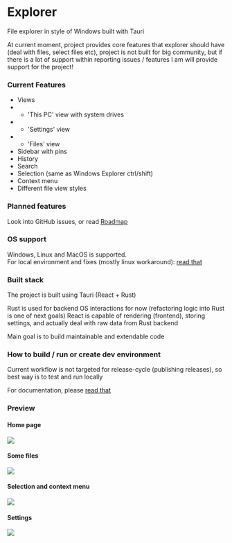# Explorer

File explorer in style of Windows built with Tauri

At current moment, project provides core features that explorer should have (deal with files, select files etc), project is not built for big community, but if there is a lot of support within reporting issues / features I am will provide support for the project!

### Current Features

- Views
- - 'This PC' view with system drives
- - 'Settings' view
- - 'Files' view
- Sidebar with pins
- History
- Search
- Selection (same as Windows Explorer ctrl/shift)
- Context menu
- Different file view styles

### Planned features

Look into GitHub issues, or read
[Roadmap](docs/ROADMAP.md)

### OS support

Windows, Linux and MacOS is supported. \
For local environment and fixes (mostly linux workaround):  [read that](docs/HOW_TO_BUILD.md)

### Built stack

The project is built using Tauri (React + Rust)

Rust is used for backend OS interactions for now (refactoring logic into Rust is one of next goals)
React is capable of rendering (frontend), storing settings, and actually deal with raw data from Rust backend

Main goal is to build maintainable and extendable code

### How to build / run or create dev environment 

Current workflow is not targeted for release-cycle (publishing releases), so best way is to test and run locally

For documentation, please [read that](docs/HOW_TO_BUILD.md)

### Preview

#### Home page

![](docs/readme/images/home.png)

#### Some files

![](docs/readme/images/files.png)

#### Selection and context menu

![](docs/readme/images/selection.png)

#### Settings

![](docs/readme/images/settings.png)

